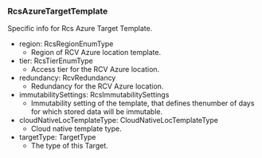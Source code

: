 ### RcsAzureTargetTemplate
Specific info for Rcs Azure Target Template.

- region: RcsRegionEnumType
  - Region of RCV Azure location template.
- tier: RcsTierEnumType
  - Access tier for the RCV Azure location.
- redundancy: RcvRedundancy
  - Redundancy for the RCV Azure location.
- immutabilitySettings: RcsImmutabilitySettings
  - Immutability setting of the template, that defines thenumber of days for which stored data will be immutable.
- cloudNativeLocTemplateType: CloudNativeLocTemplateType
  - Cloud native template type.
- targetType: TargetType
  - The type of this Target.
